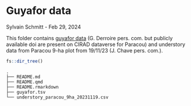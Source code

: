 # Guyafor data
Sylvain Schmitt -
Feb 29, 2024

This folder contains [guyafor
data](https://paracou.cirad.fr/website/experimental-design/guyafor-network)
(G. Derroire pers. com. but publicly available doi are present on CIRAD
dataverse for Paracou) and understory data from Paracou 9-ha plot from
19/11/23 (J. Chave pers. com.).

``` r
fs::dir_tree()
```

    .
    ├── README.md
    ├── README.qmd
    ├── README.rmarkdown
    ├── guyafor.tsv
    └── understory_paracou_9ha_20231119.csv
